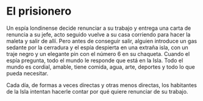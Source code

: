 # El prisionero

Un espía londinense decide renunciar a su trabajo y entrega una carta de renuncia a su jefe, acto seguido vuelve a su casa corriendo para hacer la maleta y salir de allí. Pero antes de conseguir salir, alguien introduce un gas sedante por la cerradura y el espía despierta en una extraña isla, con un traje negro y un elegante pin con el número 6 en su chaqueta. Cuando el espía pregunta, todo el mundo le responde que está en la Isla. Todo el mundo es cordial, amable, tiene comida, agua, arte, deportes y todo lo que pueda necesitar.

Cada día, de formas a veces directas y otras menos directas, los habitantes de la Isla intentan hacerle contar por qué quiere renunciar de su trabajo.
